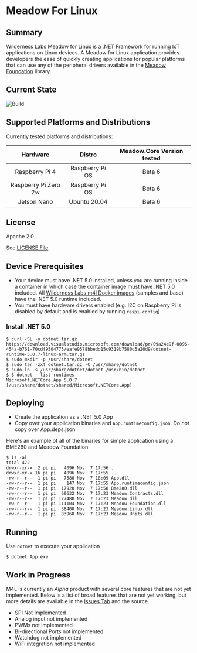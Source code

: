 # Meadow For Linux

## Summary

Wilderness Labs Meadow for Linux is a .NET Framework for running IoT applications on Linux devices.  A Meadow for Linux application provides developers the ease of quickly creating applications for popular platforms that can use any of the peripheral drivers available in the [Meadow Foundation](https://github.com/WildernessLabs/Meadow.Foundation) library.

## Current State

![Build](https://github.com/WildernessLabs/Meadow.Linux/actions/workflows/build.yml/badge.svg)

## Supported Platforms and Distributions

Currently tested platforms and distributions:

| Hardware | Distro | Meadow.Core Version tested |
| :---: | :---: | :---: |
| Raspberry Pi 4 | Raspberry Pi OS | Beta 6 |
| Raspberry Pi Zero 2w | Raspberry Pi OS | Beta 6 |
| Jetson Nano | Ubuntu 20.04 | Beta 6 |

## License

Apache 2.0

See [LICENSE File](/LICENSE)

## Device Prerequisites

- Your device must have .NET 5.0 installed, unless you are running inside a container in which case the container image must have .NET 5.0 included. All [Wilderness Labs m4l Docker images](https://hub.docker.com/u/wildernesslabs) (samples and base) have the .NET 5.0 runtime included.
- You must have hardware drivers enabled (e.g. I2C on Raspberry Pi is disabled by default and is enabled by running `raspi-config`)

### Install .NET 5.0
```
$ curl -SL -o dotnet.tar.gz https://download.visualstudio.microsoft.com/download/pr/09a24e9f-0096-454a-b761-70cdf9504775/eafe9578bbedd15c9319b7580d5a20d9/dotnet-runtime-5.0.7-linux-arm.tar.gz
$ sudo mkdir -p /usr/share/dotnet
$ sudo tar -zxf dotnet.tar.gz -C /usr/share/dotnet
$ sudo ln -s /usr/share/dotnet/dotnet /usr/bin/dotnet
$ $ dotnet --list-runtimes
Microsoft.NETCore.App 5.0.7 [/usr/share/dotnet/shared/Microsoft.NETCore.App]
```

## Deploying

- Create the application as a .NET 5.0 App
- Copy over your application binaries and `App.runtimeconfig.json`.  Do *not* copy over App.deps.json

Here's an example of all of the binaries for simple application using a BME280 and Meadow Foundation

```
$ ls -al
total 472
drwxr-xr-x  2 pi pi   4096 Nov  7 17:56 .
drwxr-xr-x 16 pi pi   4096 Nov  7 17:55 ..
-rw-r--r--  1 pi pi   7680 Nov  7 18:09 App.dll
-rw-r--r--  1 pi pi    147 Nov  7 17:55 App.runtimeconfig.json
-rw-r--r--  1 pi pi  17920 Nov  7 17:58 Bme280.dll
-rw-r--r--  1 pi pi  69632 Nov  7 17:23 Meadow.Contracts.dll
-rw-r--r--  1 pi pi 127488 Nov  7 17:23 Meadow.dll
-rw-r--r--  1 pi pi 111104 Nov  7 17:23 Meadow.Foundation.dll
-rw-r--r--  1 pi pi  38400 Nov  7 17:23 Meadow.Linux.dll
-rw-r--r--  1 pi pi  83968 Nov  7 17:23 Meadow.Units.dll
```

## Running

Use `dotnet` to execute your application

```
$ dotnet App.exe
```
 
## Work in Progress

M4L is currently an *Alpha* product with several core features that are not yet implemented.  Below is a list of broad features that are not yet working, but more details are available in the [Issues Tab](https://github.com/WildernessLabs/Meadow.Linux/issues) and the source.

- SPI Not Implemented
- Analog input not implemented
- PWMs not implemented
- Bi-directional Ports not implemented
- Watchdog not implemented
- WiFi integration not implemented
